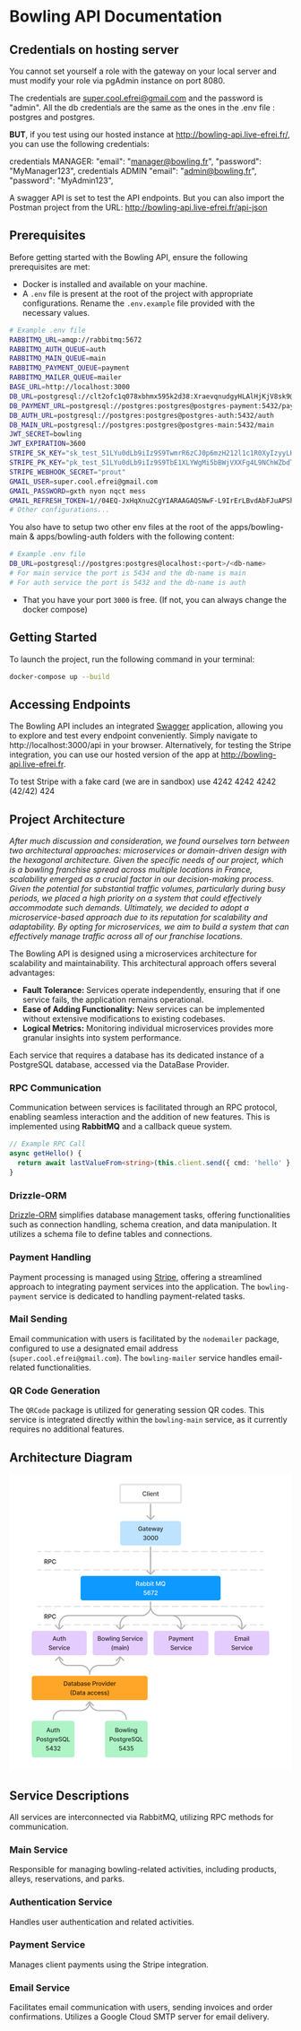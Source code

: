 # Bowling API Documentation

## Credentials on hosting server

You cannot set yourself a role with the gateway on your local server and must modify your role via pgAdmin instance on port 8080.

The credentials are super.cool.efrei@gmail.com and the password is "admin".
All the db credentials are the same as the ones in the .env file : postgres and postgres.

**BUT**, if you test using our hosted instance at http://bowling-api.live-efrei.fr/, you can use the following credentials:

credentials MANAGER:
"email": "manager@bowling.fr",
"password": "MyManager123",
credentials ADMIN
"email": "admin@bowling.fr",
"password": "MyAdmin123",

A swagger API is set to test the API endpoints. But you can also import the Postman project from the URL: http://bowling-api.live-efrei.fr/api-json

## Prerequisites

Before getting started with the Bowling API, ensure the following prerequisites are met:

- Docker is installed and available on your machine.
- A `.env` file is present at the root of the project with appropriate configurations. Rename the `.env.example` file provided with the necessary values.

```sh
# Example .env file
RABBITMQ_URL=amqp://rabbitmq:5672
RABBITMQ_AUTH_QUEUE=auth
RABBITMQ_MAIN_QUEUE=main
RABBITMQ_PAYMENT_QUEUE=payment
RABBITMQ_MAILER_QUEUE=mailer
BASE_URL=http://localhost:3000
DB_URL=postgresql://clt2ofc1q078xbhmx595k2d38:XraevqnudgyHLAlHjKjV8sk9@37.120.189.116:9009/clt2ofc1q078zbhmx0s5ed7pk
DB_PAYMENT_URL=postgresql://postgres:postgres@postgres-payment:5432/payment
DB_AUTH_URL=postgresql://postgres:postgres@postgres-auth:5432/auth
DB_MAIN_URL=postgresql://postgres:postgres@postgres-main:5432/main
JWT_SECRET=bowling
JWT_EXPIRATION=3600
STRIPE_SK_KEY="sk_test_51LYu0dLb9iIz9S9TwmrR6zCJ0p6mzH212l1c1R0XyIzyyLH5IXHD55Ks5lxo6gWKOPeeHNMmShDUcGr2mgEeQQ0R005kCmJAhe"
STRIPE_PK_KEY="pk_test_51LYu0dLb9iIz9S9TbE1XLYWgMi5bBWjVXXFg4L9NChWZbdTvZ8lW4riLGAJZmzPJfPseScf3YblaIaAY2z9DPWqt00zyd1LNQI"
STRIPE_WEBHOOK_SECRET="prout"
GMAIL_USER=super.cool.efrei@gmail.com
GMAIL_PASSWORD=gxth nyon nqct mess
GMAIL_REFRESH_TOKEN=1//04EQ-JxHqXnu2CgYIARAAGAQSNwF-L9IrErLBvdAbFJuAPShZ44-ZmITLEfGwHTJRtXedbYKWI_4-En-FroZCiQRTuXlyOjz3TW8
# Other configurations...
```

You also have to setup two other env files at the root of the apps/bowling-main & apps/bowling-auth folders with the following content:

```sh
# Example .env file
DB_URL=postgresql://postgres:postgres@localhost:<port>/<db-name>
# For main service the port is 5434 and the db-name is main
# For auth service the port is 5432 and the db-name is auth
```

- That you have your port `3000` is free. (If not, you can always change the docker compose)

## Getting Started

To launch the project, run the following command in your terminal:

```bash
docker-compose up --build
```

## Accessing Endpoints

The Bowling API includes an integrated [Swagger](https://swagger.io/) application, allowing you to explore and test every endpoint conveniently. Simply navigate to http://localhost:3000/api in your browser. Alternatively, for testing the Stripe integration, you can use our hosted version of the app at http://bowling-api.live-efrei.fr.

To test Stripe with a fake card (we are in sandbox) use 4242 4242 4242 (42/42) 424

## Project Architecture

_After much discussion and consideration, we found ourselves torn between two architectural approaches: microservices or domain-driven design with the hexagonal architecture.
Given the specific needs of our project, which is a bowling franchise spread across multiple locations in France, scalability emerged as a crucial factor in our decision-making process.
Given the potential for substantial traffic volumes, particularly during busy periods, we placed a high priority on a system that could effectively accommodate such demands.
Ultimately, we decided to adopt a microservice-based approach due to its reputation for scalability and adaptability.
By opting for microservices, we aim to build a system that can effectively manage traffic across all of our franchise locations._

The Bowling API is designed using a microservices architecture for scalability and maintainability. This architectural approach offers several advantages:

- **Fault Tolerance:** Services operate independently, ensuring that if one service fails, the application remains operational.
- **Ease of Adding Functionality:** New services can be implemented without extensive modifications to existing codebases.
- **Logical Metrics:** Monitoring individual microservices provides more granular insights into system performance.

Each service that requires a database has its dedicated instance of a PostgreSQL database, accessed via the DataBase Provider.

### RPC Communication

Communication between services is facilitated through an RPC protocol, enabling seamless interaction and the addition of new features. This is implemented using **RabbitMQ** and a callback queue system.

```typescript
// Example RPC Call
async getHello() {
  return await lastValueFrom<string>(this.client.send({ cmd: 'hello' }, ''));
}
```

### Drizzle-ORM

[Drizzle-ORM](https://www.npmjs.com/package/drizzle-orm) simplifies database management tasks, offering functionalities such as connection handling, schema creation, and data manipulation. It utilizes a schema file to define tables and connections.

### Payment Handling

Payment processing is managed using [Stripe](https://www.npmjs.com/package/stripe), offering a streamlined approach to integrating payment services into the application. The `bowling-payment` service is dedicated to handling payment-related tasks.

### Mail Sending

Email communication with users is facilitated by the `nodemailer` package, configured to use a designated email address (`super.cool.efrei@gmail.com`). The `bowling-mailer` service handles email-related functionalities.

### QR Code Generation

The `QRCode` package is utilized for generating session QR codes. This service is integrated directly within the `bowling-main` service, as it currently requires no additional features.

## Architecture Diagram

![Architecture Diagram](./Architecture.png)

## Service Descriptions

All services are interconnected via RabbitMQ, utilizing RPC methods for communication.

### Main Service

Responsible for managing bowling-related activities, including products, alleys, reservations, and parks.

### Authentication Service

Handles user authentication and related activities.

### Payment Service

Manages client payments using the Stripe integration.

### Email Service

Facilitates email communication with users, sending invoices and order confirmations. Utilizes a Google Cloud SMTP server for email delivery.
